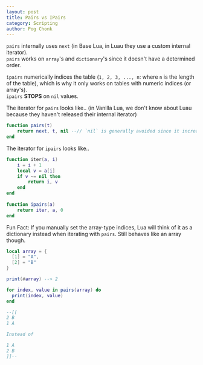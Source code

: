 ```yaml
---
layout: post
title: Pairs vs IPairs
category: Scripting
author: Pog Chonk
---
```


`pairs` internally uses `next` (in Base Lua, in Luau they use a custom internal iterator).  
`pairs` works on `array`'s and `dictionary`'s since it doesn't have a determined order.

`ipairs` numerically indices the table (`1, 2, 3, ..., n`: where `n` is the length of the table), which is why it only works on tables with numeric indices (or array's).  
`ipairs` **STOPS** on `nil` values.

The iterator for `pairs` looks like.. (in Vanilla Lua, we don't know about Luau because they haven't released their internal iterator)
```lua
function pairs(t)
    return next, t, nil --// `nil` is generally avoided since it increases the performance of the loop
end
```

The iterator for `ipairs` looks like..
```lua
function iter(a, i)
    i = i + 1
    local v = a[i]
    if v ~= nil then
        return i, v
    end
end
    
function ipairs(a)
    return iter, a, 0
end
```

Fun Fact: If you manually set the array-type indices, Lua will think of it as a dictionary instead when iterating with `pairs`. Still behaves like an array though.

```lua
local array = {
  [1] = "A",
  [2] = "B"
}

print(#array) --> 2

for index, value in pairs(array) do
  print(index, value)
end

--[[
2 B 
1 A

Instead of

1 A
2 B
]]--
```
